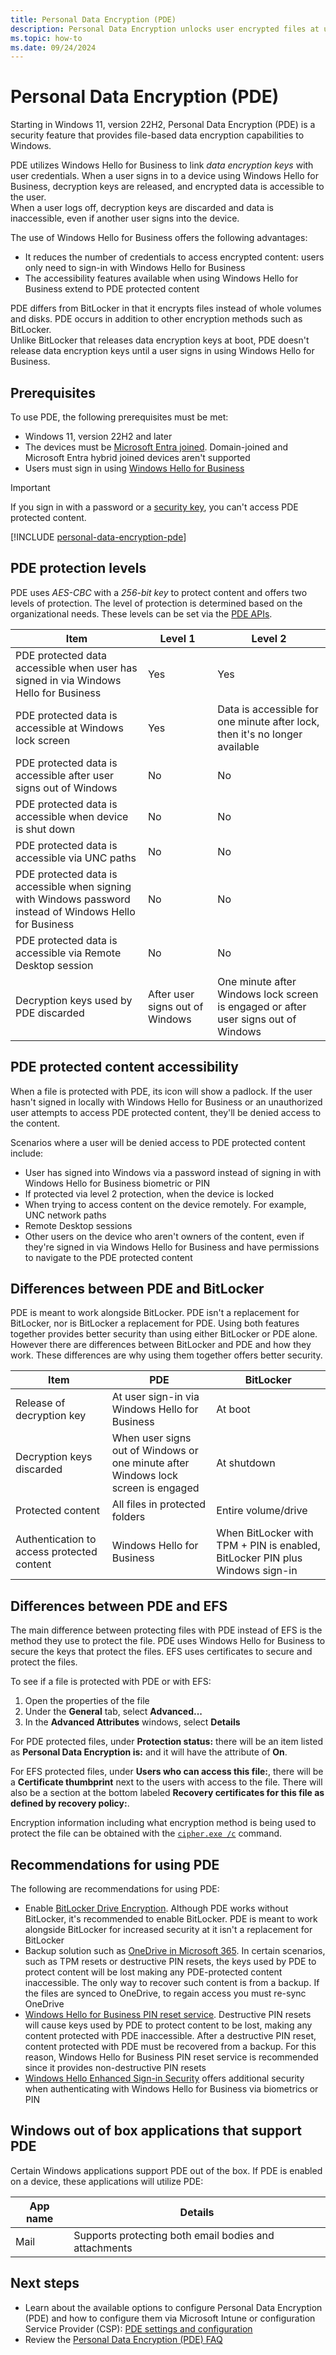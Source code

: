 ```yaml
---
title: Personal Data Encryption (PDE)
description: Personal Data Encryption unlocks user encrypted files at user sign-in instead of at boot.
ms.topic: how-to
ms.date: 09/24/2024
---
```


# Personal Data Encryption (PDE)

Starting in Windows 11, version 22H2, Personal Data Encryption (PDE) is a security feature that provides file-based data encryption capabilities to Windows.

PDE utilizes Windows Hello for Business to link *data encryption keys* with user credentials. When a user signs in to a device using Windows Hello for Business, decryption keys are released, and encrypted data is accessible to the user.\
When a user logs off, decryption keys are discarded and data is inaccessible, even if another user signs into the device.

The use of Windows Hello for Business offers the following advantages:

- It reduces the number of credentials to access encrypted content: users only need to sign-in with Windows Hello for Business
- The accessibility features available when using Windows Hello for Business extend to PDE protected content

PDE differs from BitLocker in that it encrypts files instead of whole volumes and disks. PDE occurs in addition to other encryption methods such as BitLocker.\
Unlike BitLocker that releases data encryption keys at boot, PDE doesn't release data encryption keys until a user signs in using Windows Hello for Business.

## Prerequisites

To use PDE, the following prerequisites must be met:

- Windows 11, version 22H2 and later
- The devices must be [Microsoft Entra joined][AAD-1]. Domain-joined and Microsoft Entra hybrid joined devices aren't supported
- Users must sign in using [Windows Hello for Business](../../../identity-protection/hello-for-business/index.md)

> [!IMPORTANT]
> If you sign in with a password or a [security key][AAD-2], you can't access PDE protected content.

[!INCLUDE [personal-data-encryption-pde](../../../../../includes/licensing/personal-data-encryption-pde.md)]

## PDE protection levels

PDE uses *AES-CBC* with a *256-bit key* to protect content and offers two levels of protection. The level of protection is determined based on the organizational needs. These levels can be set via the [PDE APIs](/uwp/api/windows.security.dataprotection.userdataprotectionmanager).

| Item | Level 1 | Level 2 |
|---|---|---|
| PDE protected data accessible when user has signed in via Windows Hello for Business | Yes | Yes |
| PDE protected data is accessible at Windows lock screen | Yes | Data is accessible for one minute after lock, then it's no longer available |
| PDE protected data is accessible after user signs out of Windows | No | No |
| PDE protected data is accessible when device is shut down | No | No |
| PDE protected data is accessible via UNC paths | No | No |
| PDE protected data is accessible when signing with Windows password instead of Windows Hello for Business | No | No |
| PDE protected data is accessible via Remote Desktop session | No | No |
| Decryption keys used by PDE discarded | After user signs out of Windows | One minute after Windows lock screen is engaged or after user signs out of Windows |

## PDE protected content accessibility

When a file is protected with PDE, its icon will show a padlock. If the user hasn't signed in locally with Windows Hello for Business or an unauthorized user attempts to access PDE protected content, they'll be denied access to the content.

Scenarios where a user will be denied access to PDE protected content include:

- User has signed into Windows via a password instead of signing in with Windows Hello for Business biometric or PIN
- If protected via level 2 protection, when the device is locked
- When trying to access content on the device remotely. For example, UNC network paths
- Remote Desktop sessions
- Other users on the device who aren't owners of the content, even if they're signed in via Windows Hello for Business and have permissions to navigate to the PDE protected content

## Differences between PDE and BitLocker

PDE is meant to work alongside BitLocker. PDE isn't a replacement for BitLocker, nor is BitLocker a replacement for PDE. Using both features together provides better security than using either BitLocker or PDE alone. However there are differences between BitLocker and PDE and how they work. These differences are why using them together offers better security.

| Item | PDE | BitLocker |
|--|--|--|
| Release of decryption key | At user sign-in via Windows Hello for Business | At boot |
| Decryption keys discarded | When user signs out of Windows or one minute after Windows lock screen is engaged | At shutdown |
| Protected content | All files in protected folders | Entire volume/drive |
| Authentication to access protected content | Windows Hello for Business | When BitLocker with TPM + PIN is enabled, BitLocker PIN plus Windows sign-in |

## Differences between PDE and EFS

The main difference between protecting files with PDE instead of EFS is the method they use to protect the file. PDE uses Windows Hello for Business to secure the keys that protect the files. EFS uses certificates to secure and protect the files.

To see if a file is protected with PDE or with EFS:

1. Open the properties of the file
1. Under the **General** tab, select **Advanced...**
1. In the **Advanced Attributes** windows, select **Details**

For PDE protected files, under **Protection status:** there will be an item listed as **Personal Data Encryption is:** and it will have the attribute of **On**.

For EFS protected files, under **Users who can access this file:**, there will be a **Certificate thumbprint** next to the users with access to the file. There will also be a section at the bottom labeled **Recovery certificates for this file as defined by recovery policy:**.

Encryption information including what encryption method is being used to protect the file can be obtained with the [`cipher.exe /c`](/windows-server/administration/windows-commands/cipher) command.

## Recommendations for using PDE

The following are recommendations for using PDE:

- Enable [BitLocker Drive Encryption](../bitlocker/index.md). Although PDE works without BitLocker, it's recommended to enable BitLocker. PDE is meant to work alongside BitLocker for increased security at it isn't a replacement for BitLocker
- Backup solution such as [OneDrive in Microsoft 365](/sharepoint/onedrive-overview). In certain scenarios, such as TPM resets or destructive PIN resets, the keys used by PDE to protect content will be lost making any PDE-protected content inaccessible. The only way to recover such content is from a backup. If the files are synced to OneDrive, to regain access you must re-sync OneDrive
- [Windows Hello for Business PIN reset service](../../../identity-protection/hello-for-business/hello-feature-pin-reset.md). Destructive PIN resets will cause keys used by PDE to protect content to be lost, making any content protected with PDE inaccessible. After a destructive PIN reset, content protected with PDE must be recovered from a backup. For this reason, Windows Hello for Business PIN reset service is recommended since it provides non-destructive PIN resets
- [Windows Hello Enhanced Sign-in Security](/windows-hardware/design/device-experiences/windows-hello-enhanced-sign-in-security) offers additional security when authenticating with Windows Hello for Business via biometrics or PIN

## Windows out of box applications that support PDE

Certain Windows applications support PDE out of the box. If PDE is enabled on a device, these applications will utilize PDE:

| App name | Details |
|-|-|
| Mail | Supports protecting both email bodies and attachments|

## Next steps

- Learn about the available options to configure Personal Data Encryption (PDE) and how to configure them via Microsoft Intune or configuration Service Provider (CSP): [PDE settings and configuration](configure.md)
- Review the [Personal Data Encryption (PDE) FAQ](faq.yml)

<!--links used in this document-->

[AAD-1]: /azure/active-directory/devices/concept-azure-ad-join
[AAD-2]: /azure/active-directory/authentication/howto-authentication-passwordless-security-key
